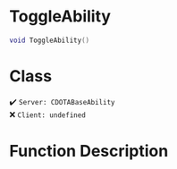 # ToggleAbility
```lua
void ToggleAbility()
```
# Class
✔️ `Server: CDOTABaseAbility`  
❌ `Client: undefined`  

# Function Description

